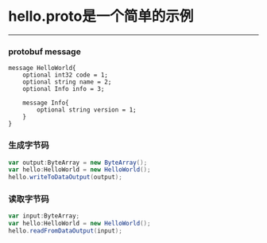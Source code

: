 # hello.proto是一个简单的示例
- - - - - - -

### protobuf message 
	message HelloWorld{
		optional int32 code = 1;
		optional string name = 2;
		optional Info info = 3;

		message Info{
			optional string version = 1;
		}
	}

### 生成字节码
```actionscript
var output:ByteArray = new ByteArray();
var hello:HelloWorld = new HelloWorld();
hello.writeToDataOutput(output);
```

### 读取字节码
```actionscript
var input:ByteArray;
var hello:HelloWorld = new HelloWorld();
hello.readFromDataOutput(input);
```
